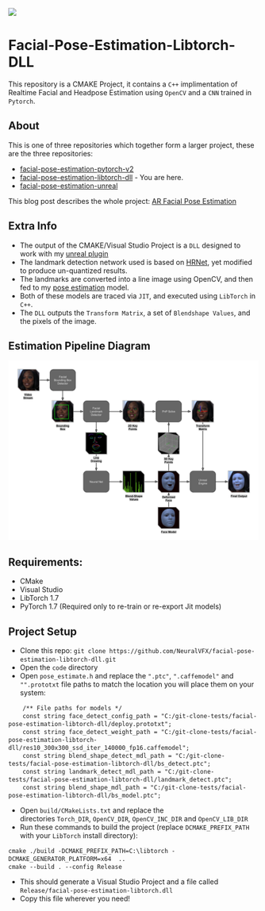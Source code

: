 ![](https://github.com/NeuralVFX/facial-pose-estimation-unreal/blob/main/Images/arface_c.gif)
# Facial-Pose-Estimation-Libtorch-DLL

This repository is a CMAKE Project, it contains a `C++` implimentation of Realtime Facial and Headpose Estimation using `OpenCV` and a `CNN` trained in `Pytorch`.

## About
This is one of three repositories which together form a larger project, these are the three repositories:
- [facial-pose-estimation-pytorch-v2](https://github.com/NeuralVFX/facial-pose-estimation-pytorch-v2)
- [facial-pose-estimation-libtorch-dll](https://github.com/NeuralVFX/facial-pose-estimation-libtorch-dll) - You are here.
- [facial-pose-estimation-unreal](https://github.com/NeuralVFX/facial-pose-estimation-unreal)

This blog post describes the whole project: [AR Facial Pose Estimation](http://neuralvfx.com/augmented-reality/ar-facial-pose-estimation/)

## Extra Info
- The output of the CMAKE/Visual Studio Project is a `DLL` designed to work with my [unreal plugin](https://github.com/NeuralVFX/facial-pose-estimation-libtorch-unreal)
- The landmark detection network used is based on [HRNet](https://github.com/HRNet/HRNet-Facial-Landmark-Detection), yet modified to produce un-quantized results.
- The landmarks are converted into a line image using OpenCV, and then fed to my [pose estimation](https://github.com/NeuralVFX/facial-pose-estimation-pytorch-v2) model.
- Both of these models are traced via `JIT`, and executed using `LibTorch` in `C++`.
- The `DLL` outputs the `Transform Matrix`, a set of `Blendshape Values`, and the pixels of the image.

## Estimation Pipeline Diagram
![](examples/diagram.png)

## Requirements:
- CMake
- Visual Studio
- LibTorch 1.7
- PyTorch 1.7 (Required only to re-train or re-export Jit models)

## Project Setup
- Clone this repo: `git clone https://github.com/NeuralVFX/facial-pose-estimation-libtorch-dll.git`
- Open the `code` directory
- Open `pose_estimate.h` and replace the `".ptc"`, `".caffemodel"` and `"".prototxt` file paths to match the location you will place them on your system:
```
	/** File paths for models */
	const string face_detect_config_path = "C:/git-clone-tests/facial-pose-estimation-libtorch-dll/deploy.prototxt";
	const string face_detect_weight_path = "C:/git-clone-tests/facial-pose-estimation-libtorch-dll/res10_300x300_ssd_iter_140000_fp16.caffemodel";
	const string blend_shape_detect_mdl_path = "C:/git-clone-tests/facial-pose-estimation-libtorch-dll/bs_detect.ptc";
	const string landmark_detect_mdl_path = "C:/git-clone-tests/facial-pose-estimation-libtorch-dll/landmark_detect.ptc";
	const string blend_shape_mdl_path = "C:/git-clone-tests/facial-pose-estimation-libtorch-dll/bs_model.ptc";
```

- Open `build/CMakeLists.txt` and replace the directories `Torch_DIR`, `OpenCV_DIR`, `OpenCV_INC_DIR` and `OpenCV_LIB_DIR`
- Run these commands to build the project (replace `DCMAKE_PREFIX_PATH` with your `LibTorch` install directory):
```
cmake ./build -DCMAKE_PREFIX_PATH=C:\libtorch -DCMAKE_GENERATOR_PLATFORM=x64  ..
cmake --build . --config Release
```
- This should generate a Visual Studio Project and a file called `Release/facial-pose-estimation-libtorch.dll`
- Copy this file wherever you need!

